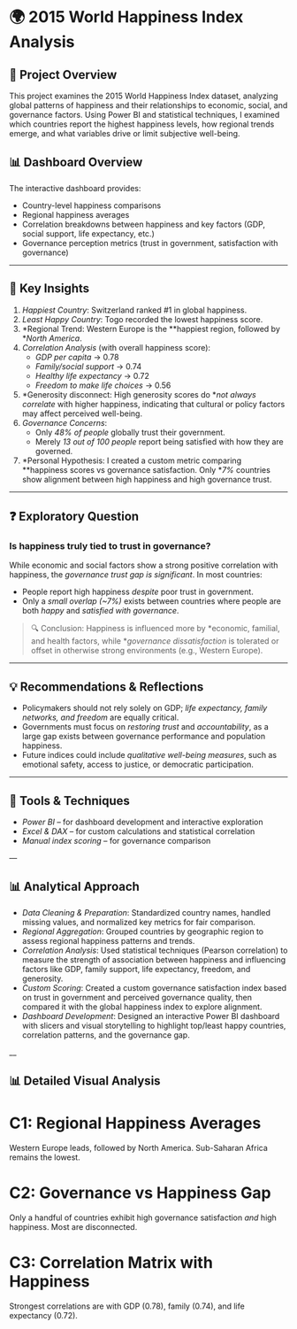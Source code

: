 # 🌍 2015 World Happiness Index Analysis

## 📘 Project Overview

This project examines the 2015 World Happiness Index dataset, analyzing global patterns of happiness and their relationships to economic, social, and governance factors. Using Power BI and statistical techniques, I examined which countries report the highest happiness levels, how regional trends emerge, and what variables drive or limit subjective well-being.

## 📊 Dashboard Overview

The interactive dashboard provides:
- Country-level happiness comparisons
- Regional happiness averages
- Correlation breakdowns between happiness and key factors (GDP, social support, life expectancy, etc.)
- Governance perception metrics (trust in government, satisfaction with governance)

---

## 🔎 Key Insights

1. *Happiest Country*: Switzerland ranked #1 in global happiness.
2. *Least Happy Country*: Togo recorded the lowest happiness score.
3. *Regional Trend: Western Europe is the **happiest region, followed by **North America*.
4. *Correlation Analysis* (with overall happiness score):
   - *GDP per capita* → 0.78
   - *Family/social support* → 0.74
   - *Healthy life expectancy* → 0.72
   - *Freedom to make life choices* → 0.56
5. *Generosity disconnect: High generosity scores do **not always correlate* with higher happiness, indicating that cultural or policy factors may affect perceived well-being.
6. *Governance Concerns*:
   - Only *48% of people* globally trust their government.
   - Merely *13 out of 100 people* report being satisfied with how they are governed.
7. *Personal Hypothesis: I created a custom metric comparing **happiness scores vs governance satisfaction. Only **7%* countries show alignment between high happiness and high governance trust.

---

## ❓ Exploratory Question

### Is happiness truly tied to trust in governance?

While economic and social factors show a strong positive correlation with happiness, the *governance trust gap is significant*. In most countries:
- People report high happiness *despite* poor trust in government.
- Only a *small overlap (~7%)* exists between countries where people are both *happy* and *satisfied with governance*.

> 🔍 Conclusion: Happiness is influenced more by *economic, familial, and health factors, while **governance dissatisfaction* is tolerated or offset in otherwise strong environments (e.g., Western Europe).

---

## 💡 Recommendations & Reflections

- Policymakers should not rely solely on GDP; *life expectancy, family networks, and freedom* are equally critical.
- Governments must focus on *restoring trust* and *accountability*, as a large gap exists between governance performance and population happiness.
- Future indices could include *qualitative well-being measures*, such as emotional safety, access to justice, or democratic participation.

---

## 💼 Tools & Techniques

- *Power BI* – for dashboard development and interactive exploration
- *Excel & DAX* – for custom calculations and statistical correlation
- *Manual index scoring* – for governance comparison

—
## 📊 Analytical Approach

- *Data Cleaning & Preparation*: Standardized country names, handled missing values, and normalized key metrics for fair comparison.
- *Regional Aggregation*: Grouped countries by geographic region to assess regional happiness patterns and trends.
- *Correlation Analysis*: Used statistical techniques (Pearson correlation) to measure the strength of association between happiness and influencing factors like GDP, family support, life expectancy, freedom, and generosity.
- *Custom Scoring*: Created a custom governance satisfaction index based on trust in government and perceived governance quality, then compared it with the global happiness index to explore alignment.
- *Dashboard Development*: Designed an interactive Power BI dashboard with slicers and visual storytelling to highlight top/least happy countries, correlation patterns, and the governance gap.


__

## 📊 Detailed Visual Analysis

# C1: Regional Happiness Averages
Western Europe leads, followed by North America. Sub-Saharan Africa remains the lowest.




# C2: Governance vs Happiness Gap
Only a handful of countries exhibit high governance satisfaction *and* high happiness. Most are disconnected.




# C3: Correlation Matrix with Happiness
Strongest correlations are with GDP (0.78), family (0.74), and life expectancy (0.72).
